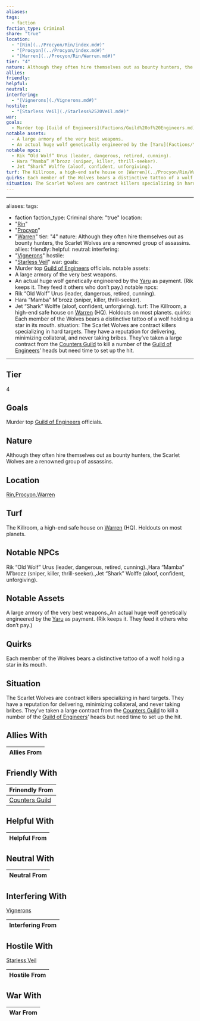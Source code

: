 ```yaml
---
aliases: 
tags:
  - faction
faction_type: Criminal
share: "true"
location:
  - "[Rin](../Procyon/Rin/index.md#)"
  - "[Procyon](../Procyon/index.md#)"
  - "[Warren](../Procyon/Rin/Warren.md#)"
tier: "4"
nature: Although they often hire themselves out as bounty hunters, the Scarlet Wolves are a renowned group of assassins.
allies: 
friendly: 
helpful: 
neutral: 
interfering:
  - "[Vignerons](./Vignerons.md#)"
hostile:
  - "[Starless Veil](./Starless%2520Veil.md#)"
war: 
goals:
  - Murder top [Guild of Engineers](Factions/Guild%20of%20Engineers.md) officials.
notable assets:
  - A large armory of the very best weapons.
  - An actual huge wolf genetically engineered by the [Yaru](Factions/Yaru.md) as payment. (Rik keeps it. They feed it others who don’t pay.)
notable npcs:
  - Rik “Old Wolf” Urus (leader, dangerous, retired, cunning).
  - Hara “Mamba” M’brozz (sniper, killer, thrill-seeker).
  - Jet “Shark” Wolffe (aloof, confident, unforgiving).
turf: The Killroom, a high-end safe house on [Warren](../Procyon/Rin/Warren.md#) (HQ). Holdouts on most planets.
quirks: Each member of the Wolves bears a distinctive tattoo of a wolf holding a star in its mouth.
situation: The Scarlet Wolves are contract killers specializing in hard targets. They have a reputation for delivering, minimizing collateral, and never taking bribes. They’ve taken a large contract from the [Counters Guild](./Counters%2520Guild.md#) to kill a number of the [Guild of Engineers](Factions/Guild%20of%20Engineers.md)’ heads but need time to set up the hit.
---
```

---
aliases:
tags:
  - faction
faction_type: Criminal
share: "true"
location:
  - "[Rin](../Procyon/Rin/index.md#)"
  - "[Procyon](../Procyon/index.md#)"
  - "[Warren](../Procyon/Rin/Warren.md#)"
tier: "4"
nature: Although they often hire themselves out as bounty hunters, the Scarlet Wolves are a renowned group of assassins.
allies:
friendly:
helpful:
neutral:
interfering:
  - "[Vignerons](./Vignerons.md#)"
hostile:
  - "[Starless Veil](./Starless%2520Veil.md#)"
war:
goals:
  - Murder top [Guild of Engineers](Factions/Guild%20of%20Engineers.md) officials.
notable assets:
  - A large armory of the very best weapons.
  - An actual huge wolf genetically engineered by the [Yaru](Factions/Yaru.md) as payment. (Rik keeps it. They feed it others who don’t pay.)
notable npcs:
  - Rik “Old Wolf” Urus (leader, dangerous, retired, cunning).
  - Hara “Mamba” M’brozz (sniper, killer, thrill-seeker).
  - Jet “Shark” Wolffe (aloof, confident, unforgiving).
turf: The Killroom, a high-end safe house on [Warren](../Procyon/Rin/Warren.md#) (HQ). Holdouts on most planets.
quirks: Each member of the Wolves bears a distinctive tattoo of a wolf holding a star in its mouth.
situation: The Scarlet Wolves are contract killers specializing in hard targets. They have a reputation for delivering, minimizing collateral, and never taking bribes. They’ve taken a large contract from the [Counters Guild](./Counters%2520Guild.md#) to kill a number of the [Guild of Engineers](Factions/Guild%20of%20Engineers.md)’ heads but need time to set up the hit.
---
## Tier

4

## Goals

Murder top [Guild of Engineers](Factions/Guild%20of%20Engineers.md) officials.

## Nature

Although they often hire themselves out as bounty hunters, the Scarlet Wolves are a renowned group of assassins.

## Location

[Rin](../Procyon/Rin/index.md.md#.md#),[Procyon](../Procyon/index.md.md#.md#),[Warren](../Procyon/Rin/Warren.md.md#.md#.md#.md#)

## Turf

The Killroom, a high-end safe house on [Warren](Procyon/Rin/Warren.md) (HQ). Holdouts on most planets.

## Notable NPCs

Rik “Old Wolf” Urus (leader, dangerous, retired, cunning).,Hara “Mamba” M’brozz (sniper, killer, thrill-seeker).,Jet “Shark” Wolffe (aloof, confident, unforgiving).

## Notable Assets

A large armory of the very best weapons.,An actual huge wolf genetically engineered by the [Yaru](Factions/Yaru.md) as payment. (Rik keeps it. They feed it others who don’t pay.)

## Quirks

Each member of the Wolves bears a distinctive tattoo of a wolf holding a star in its mouth.

## Situation

The Scarlet Wolves are contract killers specializing in hard targets. They have a reputation for delivering, minimizing collateral, and never taking bribes. They’ve taken a large contract from the [Counters Guild](Factions/Counters%20Guild.md) to kill a number of the [Guild of Engineers](Factions/Guild%20of%20Engineers.md)’ heads but need time to set up the hit.

## Allies With



| Allies From |
| ----------- |


## Friendly With



| Frinendly From                                 |
| ---------------------------------------------- |
| [Counters Guild](./Counters%2520Guild.md.md#.md#) |


## Helpful With



| Helpful From |
| ------------ |


## Neutral With




| Neutral From |
| ------------ |



## Interfering With

[Vignerons](./Vignerons.md.md#.md#)


| Interfering From |
| ---------------- |



## Hostile With

[Starless Veil](./Starless%2520Veil.md.md#.md#)


| Hostile From |
| ------------ |



## War With



| War From |
| -------- |

